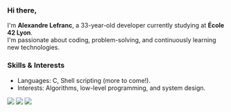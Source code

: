### Hi there, 
I'm **Alexandre Lefranc**, a 33-year-old developer currently studying at **École 42 Lyon**.  
I'm passionate about coding, problem-solving, and continuously learning new technologies.

### Skills & Interests

-  Languages: C, Shell scripting (more to come!).  
-  Interests: Algorithms, low-level programming, and system design.


 [![](https://img.shields.io/badge/Gmail-D14836?style=for-the-badge&logo=gmail&logoColor=white)](mailto:allefran@student.42lyon.fr)‎ ‎ ‎ [![](https://img.shields.io/badge/LinkedIn-0077B5?style=for-the-badge&logo=linkedin&logoColor=white)](https://profile.intra.42.fr/users/allefran)‎ ‎ ‎ [![](https://img.shields.io/badge/%20Lyon-000000?style=for-the-badge&logo=42&logoColor=white)](https://profile.intra.42.fr/users/allefran)


